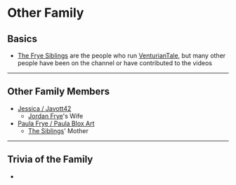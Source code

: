 # Other Family

## Basics
- [The Frye Siblings](../chapter_3.html) are the people who run [VenturianTale](https://www.youtube.com/user/VenturianTale), but many other people have been on the channel or have contributed to the videos

----
## Other Family Members
- [Jessica / Javott42](7.Family/Jessica-Javott42.html)
    - [Jordan Frye](..chapter_3.html)'s Wife
- [Paula Frye / Paula Blox Art](7.Family/Paula_Frye-Paula_Blox_Art.html)
    - [The Siblings](..chapter_3.html)' Mother

----

## Trivia of the Family
- 